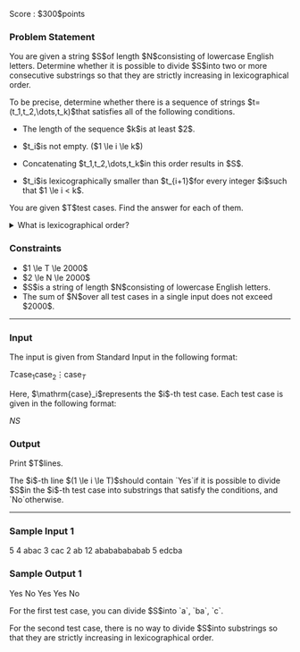 
<div>

<span>

<span>

<p>
Score : $300$points
</p>

<div>

<section>

### **Problem Statement**

<p>
You are given a string $S$of length $N$consisting of lowercase English letters. Determine whether it is possible to divide $S$into two or more consecutive substrings so that they are strictly increasing in lexicographical order.
</p>

<p>
To be precise, determine whether there is a sequence of strings $t=(t_1,t_2,\dots,t_k)$that satisfies all of the following conditions.
</p>

<ul>

<li>

<p>
The length of the sequence $k$is at least $2$.
</p>

</li>

<li>

<p>
$t_i$is not empty. ($1 \le i \le k$)
</p>

</li>

<li>

<p>
Concatenating $t_1,t_2,\dots,t_k$in this order results in $S$.
</p>

</li>

<li>

<p>
$t_i$is lexicographically smaller than $t_{i+1}$for every integer $i$such that $1 \le i < k$.
</p>

</li>

</ul>

<p>
You are given $T$test cases. Find the answer for each of them.
</p>

<details>

<summary>
What is lexicographical order?
</summary>

<p>
A string $S = S_1S_2\ldots S_{|S|}$is said to be 
<strong>
lexicographically smaller
</strong>
than a string $T = T_1T_2\ldots T_{|T|}$if either 1. or 2. below holds.
Here, $|S|$and $|T|$represent the lengths of $S$and $T$, respectively.
</p>

<ol>

<li>
$|S| \lt |T|$and $S_1S_2\ldots S_{|S|} = T_1T_2\ldots T_{|S|}$. 
</li>

<li>
There is an integer $1 \leq i \leq \min\lbrace |S|, |T| \rbrace$such that both of the following hold.

<ul>

<li>
$S_1S_2\ldots S_{i-1} = T_1T_2\ldots T_{i-1}$.
</li>

<li>
The character $S_i$comes before $T_i$in alphabetical order.
</li>

</ul>

</li>

</ol>

</details>

</section>

</div>

<div>

<section>

### **Constraints**

<ul>

<li>
$1 \le T \le 2000$
</li>

<li>
$2 \le N \le 2000$
</li>

<li>
$S$is a string of length $N$consisting of lowercase English letters.
</li>

<li>
The sum of $N$over all test cases in a single input does not exceed $2000$.
</li>

</ul>

</section>

</div>

---

<div>

<div>

<section>

### **Input**

<p>
The input is given from Standard Input in the following format:
</p>

<div>

$T$$\mathrm{case}_1$$\mathrm{case}_2$$\vdots$$\mathrm{case}_T$
</div>

<p>
Here, $\mathrm{case}_i$represents the $i$-th test case. Each test case is given in the following format:
</p>

<div>

$N$$S$
</div>

</section>

</div>

<div>

<section>

### **Output**

<p>
Print $T$lines.
</p>

<p>
The $i$-th line $(1 \le i \le T)$should contain `Yes`if it is possible to divide $S$in the $i$-th test case into substrings that satisfy the conditions, and `No`otherwise.
</p>

</section>

</div>

</div>

---

<div>

<section>

### **Sample Input 1**

<div>

5
4
abac
3
cac
2
ab
12
abababababab
5
edcba

</div>

</section>

</div>

<div>

<section>

### **Sample Output 1**

<div>

Yes
No
Yes
Yes
No

</div>

<p>
For the first test case, you can divide $S$into `a`, `ba`, `c`.
</p>

<p>
For the second test case, there is no way to divide $S$into substrings so that they are strictly increasing in lexicographical order.
</p>

</section>

</div>

</span>

</span>

</div>
